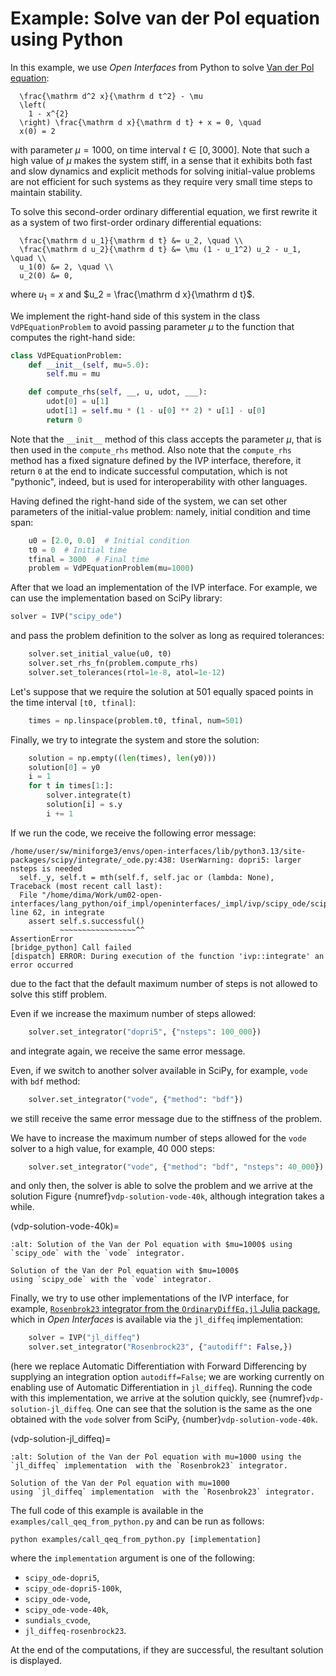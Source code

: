 # Example: Solve van der Pol equation using Python

In this example, we use _Open Interfaces_ from Python
to solve [Van der Pol equation][vdp-wiki]:
```{math}
  \frac{\mathrm d^2 x}{\mathrm d t^2} - \mu
  \left(
    1 - x^{2}
  \right) \frac{\mathrm d x}{\mathrm d t} + x = 0, \quad
  x(0) = 2
```
with parameter $\mu = 1000$, on time interval $t \in [0, 3000]$.
Note that such a high value of $\mu$ makes the system stiff,
in a sense that it exhibits both fast and slow dynamics
and explicit methods for solving initial-value problems
are not efficient for such systems as they require very small time steps
to maintain stability.

To solve this second-order ordinary differential equation,
we first rewrite it as a system of two first-order ordinary differential
equations:
```{math}
  \frac{\mathrm d u_1}{\mathrm d t} &= u_2, \quad \\
  \frac{\mathrm d u_2}{\mathrm d t} &= \mu (1 - u_1^2) u_2 - u_1, \quad \\
  u_1(0) &= 2, \quad \\
  u_2(0) &= 0,
```
where $u_1 = x$ and $u_2 = \frac{\mathrm d x}{\mathrm d t}$.

We implement the right-hand side of this system in the class `VdPEquationProblem`
to avoid passing parameter $\mu$ to the function that computes the right-hand
side:
```python
class VdPEquationProblem:
    def __init__(self, mu=5.0):
        self.mu = mu

    def compute_rhs(self, __, u, udot, ___):
        udot[0] = u[1]
        udot[1] = self.mu * (1 - u[0] ** 2) * u[1] - u[0]
        return 0
```
Note that the `__init__` method of this class accepts the parameter $\mu$,
that is then used in the `compute_rhs` method.
Also note that the `compute_rhs` method has a fixed signature
defined by the IVP interface, therefore, it return `0` at the end
to indicate successful computation, which is not "pythonic", indeed,
but is used for interoperability with other languages.

Having defined the right-hand side of the system,
we can set other parameters of the initial-value problem:
namely, initial condition and time span:
```python
    u0 = [2.0, 0.0]  # Initial condition
    t0 = 0  # Initial time
    tfinal = 3000  # Final time
    problem = VdPEquationProblem(mu=1000)
```

After that we load an implementation of the IVP interface.
For example, we can use the implementation based on SciPy library:
```python
solver = IVP("scipy_ode")
```
and pass the problem definition to the solver as long as required tolerances:
```python
    solver.set_initial_value(u0, t0)
    solver.set_rhs_fn(problem.compute_rhs)
    solver.set_tolerances(rtol=1e-8, atol=1e-12)
```

Let's suppose that we require the solution at 501 equally spaced
points in the time interval `[t0, tfinal]`:
```python
    times = np.linspace(problem.t0, tfinal, num=501)
```

Finally, we try to integrate the system and store the solution:
```python
    solution = np.empty((len(times), len(y0)))
    solution[0] = y0
    i = 1
    for t in times[1:]:
        solver.integrate(t)
        solution[i] = s.y
        i += 1
```

If we run the code, we receive the following error message:
```
/home/user/sw/miniforge3/envs/open-interfaces/lib/python3.13/site-packages/scipy/integrate/_ode.py:438: UserWarning: dopri5: larger nsteps is needed
  self._y, self.t = mth(self.f, self.jac or (lambda: None),
Traceback (most recent call last):
  File "/home/dima/Work/um02-open-interfaces/lang_python/oif_impl/openinterfaces/_impl/ivp/scipy_ode/scipy_ode.py", line 62, in integrate
    assert self.s.successful()
           ~~~~~~~~~~~~~~~~~^^
AssertionError
[bridge_python] Call failed
[dispatch] ERROR: During execution of the function 'ivp::integrate' an error occurred
```
due to the fact that the default maximum number of steps is not allowed
to solve this stiff problem.

Even if we increase the maximum number of steps allowed:
```python
    solver.set_integrator("dopri5", {"nsteps": 100_000})
```
and integrate again, we receive the same error message.

Even, if we switch to another solver available in SciPy,
for example, `vode` with `bdf` method:
```python
    solver.set_integrator("vode", {"method": "bdf"})
```
we still receive the same error message due to the stiffness of the problem.

We have to increase the maximum number of steps allowed for the `vode` solver
to a high value, for example, 40 000 steps:
```python
    solver.set_integrator("vode", {"method": "bdf", "nsteps": 40_000})
```
and only then, the solver is able to solve the problem and we arrive at the
solution Figure {numref}`vdp-solution-vode-40k`,
although integration takes a while.

(vdp-solution-vode-40k)=
```{figure} img/ivp_py_vdp_eq_scipy_ode.pdf
:alt: Solution of the Van der Pol equation with $mu=1000$ using `scipy_ode` with the `vode` integrator.

Solution of the Van der Pol equation with $mu=1000$
using `scipy_ode` with the `vode` integrator.
```

Finally, we try to use other implementations of the IVP interface,
for example, [`Rosenbrok23` integrator from the `OrdinaryDiffEq.jl` Julia
package][jl-ordinarydiffeq], which in _Open Interfaces_ is available via the `jl_diffeq`
implementation:
```python
    solver = IVP("jl_diffeq")
    solver.set_integrator("Rosenbrock23", {"autodiff": False,})
```
(here we replace Automatic Differentiation with Forward Differencing
by supplying an integration option `autodiff=False`;
we are working currently on enabling use of Automatic Differentiation
in `jl_diffeq`). Running the code with this implementation,
we arrive at the solution quickly, see {numref}`vdp-solution-jl_diffeq`.
One can see that the solution is the same as the one obtained
with the `vode` solver from SciPy, {number}`vdp-solution-vode-40k`.

(vdp-solution-jl_diffeq)=
```{figure} img/ivp_py_vdp_eq_jl_diffeq.pdf
:alt: Solution of the Van der Pol equation with mu=1000 using the `jl_diffeq` implementation  with the `Rosenbrok23` integrator.

Solution of the Van der Pol equation with mu=1000
using `jl_diffeq` implementation  with the `Rosenbrok23` integrator.
```

The full code of this example is available in the
`examples/call_qeq_from_python.py` and can be run as follows:
```shell
python examples/call_qeq_from_python.py [implementation]
```
where the `implementation` argument is one of the following:
 - `scipy_ode-dopri5`,
 - `scipy_ode-dopri5-100k`,
 - `scipy_ode-vode`,
 - `scipy_ode-vode-40k`,
 - `sundials_cvode`,
 - `jl_diffeq-rosenbrock23`.

At the end of the computations, if they are successful,
the resultant solution is displayed.


[vdp-wiki]: https://en.wikipedia.org/wiki/Van_der_Pol_oscillator
[jl-ordinarydiffeq]: https://docs.sciml.ai/OrdinaryDiffEq/stable/
